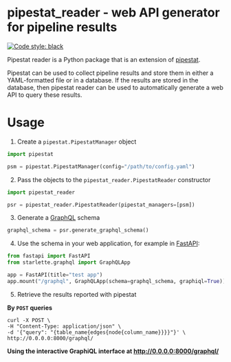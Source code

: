 # pipestat_reader - web API generator for pipeline results

[![Code style: black](https://img.shields.io/badge/code%20style-black-000000.svg)](https://github.com/psf/black)

Pipestat reader is a Python package that is an extension of [pipestat](http://pipestat.databio.org/en/latest/).

Pipestat can be used to collect pipeline results and store them in either a YAML-formatted file or in a database. If the results are stored in the database, then pipestat reader can be used to automatically generate a web API to query these results.

# Usage

1. Create a `pipestat.PipestatManager` object

```python
import pipestat

psm = pipestat.PipestatManager(config="/path/to/config.yaml")
```

2. Pass the objects to the `pipestat_reader.PipestatReader` constructor

```python
import pipestat_reader

psr = pipestat_reader.PipestatReader(pipestat_managers=[psm])
```

3. Generate a [GraphQL](https://graphql.org/) schema

```python
graphql_schema = psr.generate_graphql_schema()
```

4. Use the schema in your web application, for example in [FastAPI](https://fastapi.tiangolo.com/):
```python
from fastapi import FastAPI
from starlette.graphql import GraphQLApp

app = FastAPI(title="test app")
app.mount("/graphql", GraphQLApp(schema=graphql_schema, graphiql=True))
```

5. Retrieve the results reported with pipestat

**By `POST` queries**

```console
curl -X POST \
-H "Content-Type: application/json" \
-d '{"query": "{table_name{edges{node{column_name}}}}"}' \
http://0.0.0.0:8000/graphql/
```

**Using the interactive GraphiQL interface at http://0.0.0.0:8000/graphql/**

